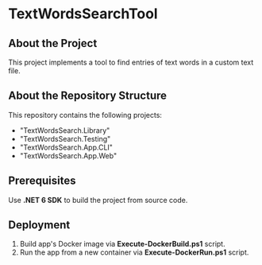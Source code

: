 # TextWordsSearchTool

## About the Project

This project implements a tool to find entries of text words in a custom text file.

## About the Repository Structure

This repository contains the following projects:

- "TextWordsSearch.Library"
- "TextWordsSearch.Testing"
- "TextWordsSearch.App.CLI"
- "TextWordsSearch.App.Web"

## Prerequisites

Use **.NET 6 SDK** to build the project from source code.

## Deployment

1. Build app's Docker image via **Execute-DockerBuild.ps1** script.
2. Run the app from a new container via **Execute-DockerRun.ps1** script.
